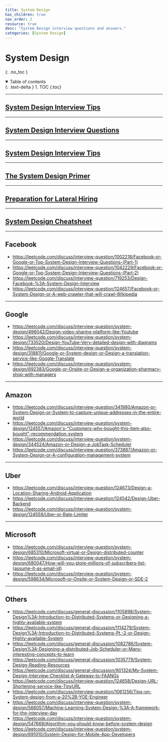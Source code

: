 ```yaml
---
title: System Design
has_children: true
nav_order: 2
resource: true
desc: "System Design interview questions and answers."
categories: [System Design]
---
```


# System Design
{: .no_toc }

<details open markdown="block">
  <summary>
    Table of contents
  </summary>
  {: .text-delta }
1. TOC
{:toc}
</details>

---

## [System Design Interview Tips](https://github.com/checkcheckzz/system-design-interview)

---

## [System Design Interview Questions](https://github.com/sid24rane/System-Design-Interview-Questions)

---

## [System Design Interview Tips](https://github.com/checkcheckzz/system-design-interview)

---

## [The System Design Primer](https://github.com/donnemartin/system-design-primer)

---

## [Preparation for Lateral Hiring](https://medium.com%2F@medium.com/@varungarg6781/preparation-for-lateral-hiring-1d19aac437ef)

---

## [System Design Cheatsheet](https://gist.github.com/vasanthk/485d1c25737e8e72759f)


---


## Facebook

- https://leetcode.com/discuss/interview-question/1002218/Facebook-or-Google-or-Top-System-Design-Interview-Questions-(Part-1)
- https://leetcode.com/discuss/interview-question/1042229/Facebook-or-Google-or-Top-System-Design-Interview-Questions-(Part-2)
- https://leetcode.com/discuss/interview-question/719253/Design-Facebook-%3A-System-Design-Interview
- https://leetcode.com/discuss/interview-question/124657/Facebook-or-System-Design-or-A-web-crawler-that-will-crawl-Wikipedia

---


## Google

- https://leetcode.com/discuss/interview-question/system-design/496042/Design-video-sharing-platform-like-Youtube
- https://leetcode.com/discuss/interview-question/system-design/733520/Design-YouTube-Very-detailed-design-with-diagrams
- https://leetcode.com/discuss/interview-question/system-design/318811/Google-or-System-design-or-Design-a-translation-service-like-Google-Translate
- https://leetcode.com/discuss/interview-question/system-design/692383/Google-or-Onsite-or-Design-a-organization-pharmacy-shop-with-managers


---


## Amazon

- https://leetcode.com/discuss/interview-question/341980/Amazon-or-System-Design-or-System-to-capture-unique-addresses-in-the-entire-world
- https://leetcode.com/discuss/interview-question/system-design/124557/Amazon's-"Customers-who-bought-this-item-also-bought"-recommendation-system
- https://leetcode.com/discuss/interview-question/system-design/344524/Amazon-or-Design-a-JobTask-Scheduler
- https://leetcode.com/discuss/interview-question/373887/Amazon-or-System-Design-or-A-configuration-management-system


---


## Uber

- https://leetcode.com/discuss/interview-question/124673/Design-a-Location-Sharing-Android-Application
- https://leetcode.com/discuss/interview-question/124542/Design-Uber-Backend
- https://leetcode.com/discuss/interview-question/system-design/124558/Uber-or-Rate-Limiter


---


## Microsoft
- https://leetcode.com/discuss/interview-question/system-design/685310/Microsoft-virtual-or-Design-distributed-counter
- https://leetcode.com/discuss/interview-question/system-design/680047/How-will-you-store-millions-of-subscribers-list-(assume-it-as-email-id)
- https://leetcode.com/discuss/interview-question/system-design/598634/Microsoft-or-Onsite-or-System-Design-or-SDE-2

---


## Others

- https://leetcode.com/discuss/general-discussion/1105898/System-Design%3A-Introduction-to-Distributed-Systems-or-Designing-a-highly-available-system
- https://leetcode.com/discuss/general-discussion/1114279/System-Design%3A-Introduction-to-Distributed-Systems-Pt.-2-or-Design-Highly-available-System
- https://leetcode.com/discuss/general-discussion/1082786/System-Design%3A-Designing-a-distributed-Job-Scheduler-or-Many-interesting-concepts-to-learn
- https://leetcode.com/discuss/general-discussion/1035779/System-Design-Reading-Resources
- https://leetcode.com/discuss/general-discussion/901324/My-System-Design-Interview-Checklist-A-Gateway-to-FAANGs
- https://leetcode.com/discuss/interview-question/124658/Design-URL-Shortening-service-like-TinyURL
- https://leetcode.com/discuss/interview-question/1061256/Tips-on-System-design-from-a-20%2B-YOE-Engineer
- https://leetcode.com/discuss/interview-question/system-design/566057/Machine-Learning-System-Design-%3A-A-framework-for-the-interview-day
- https://leetcode.com/discuss/interview-question/system-design/547669/Algorithm-you-should-know-before-system-design
- https://leetcode.com/discuss/interview-question/system-design/691010/System-Design-for-Mobile-App-Developers



